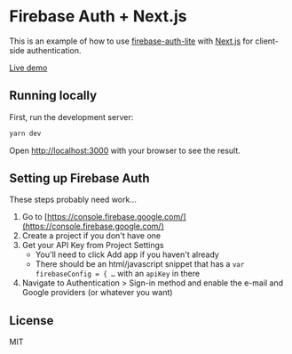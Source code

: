 # Firebase Auth + Next.js

This is an example of how to use [firebase-auth-lite](https://github.com/samuelgozi/firebase-auth-lite/) with [Next.js](https://nextjs.org) for client-side authentication.

[Live demo](https://firebase-auth-nextjs.vercel.app)

## Running locally

First, run the development server:

```bash
yarn dev
```

Open [http://localhost:3000](http://localhost:3000) with your browser to see the result.

## Setting up Firebase Auth

These steps probably need work…

1. Go to [https://console.firebase.google.com/](https://console.firebase.google.com/)
2. Create a project if you don't have one
3. Get your API Key from Project Settings
   - You'll need to click Add app if you haven't already
   - There should be an html/javascript snippet that has a `var firebaseConfig = { …` with an `apiKey` in there
4. Navigate to Authentication > Sign-in method and enable the e-mail and Google providers (or whatever you want)

## License

MIT
